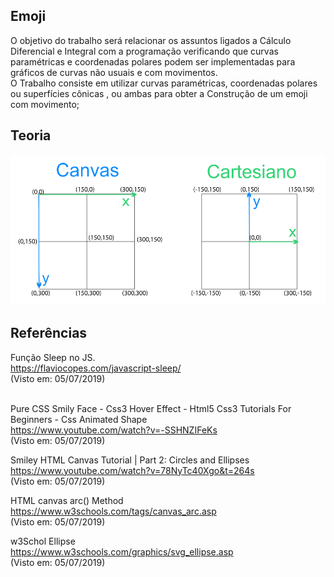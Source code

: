 ## Emoji
O objetivo do trabalho será relacionar os assuntos ligados a Cálculo Diferencial e Integral com a programação verificando que curvas paramétricas e coordenadas polares podem ser implementadas para gráficos de curvas não usuais e com movimentos. 
<br>
O Trabalho consiste em utilizar curvas paramétricas, coordenadas polares ou superfícies cônicas , ou ambas para obter a Construção de um emoji com movimento; 
<br>
## Teoria

![alt text](https://github.com/jadsonpp/emoji/blob/master/canvas%20vs%20cartesiano.png?raw=true)

## Referências
Função Sleep no JS.<br>
https://flaviocopes.com/javascript-sleep/<br>
(Visto em: 05/07/2019)<br>

<br>Pure CSS Smily Face - Css3 Hover Effect - Html5 Css3 Tutorials For Beginners - Css Animated Shape <br>
https://www.youtube.com/watch?v=-SSHNZIFeKs<br>
(Visto em: 05/07/2019)<br>

Smiley HTML Canvas Tutorial | Part 2: Circles and Ellipses<br>
https://www.youtube.com/watch?v=78NyTc40Xgo&t=264s<br>
(Visto em: 05/07/2019)<br>

HTML canvas arc() Method<br>
https://www.w3schools.com/tags/canvas_arc.asp<br>
(Visto em: 05/07/2019)<br>

w3Schol Ellipse<br>
https://www.w3schools.com/graphics/svg_ellipse.asp<br>
(Visto em: 05/07/2019)<br>
